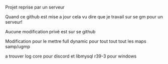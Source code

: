 Projet reprise par un serveur

Quand ce github est mise a jour cela vu dire que je travail sur se gm pour un serveur!

Aucune modification privé est sur se github

Modification pour le mettre full dynamic pour tout tout tout les maps samp/ugmp

 
 a trouver log core pour discord et libmysql r39-3 pour windows